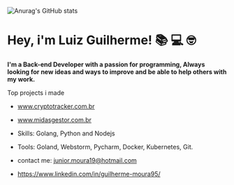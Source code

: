 ![Anurag's GitHub stats](https://github-readme-stats.vercel.app/api?username=moura95&theme=dark&show_icons=true)
# Hey, i'm Luiz Guilherme!  :books: :computer: :nerd_face:

**I'm a Back-end Developer with a passion for programming, Always looking for new ideas and ways to improve and be able to help others with my work.**

Top projects i made

- www.cryptotracker.com.br
- www.midasgestor.com.br


- Skills: Golang, Python and Nodejs
- Tools: Goland, Webstorm, Pycharm, Docker, Kubernetes, Git.
- contact me: junior.moura19@hotmail.com
- https://www.linkedin.com/in/guilherme-moura95/
